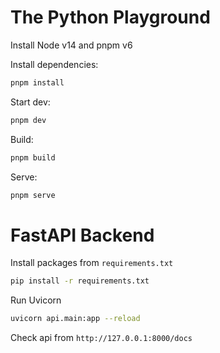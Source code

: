 # The Python Playground

Install Node v14 and pnpm v6

Install dependencies:

```sh
pnpm install
```

Start dev:

```sh
pnpm dev
```

Build:

```sh
pnpm build
```

Serve:

```sh
pnpm serve
```

# FastAPI Backend

Install packages from `requirements.txt`

```sh
pip install -r requirements.txt
```

Run Uvicorn

```sh
uvicorn api.main:app --reload
```

Check api from `http://127.0.0.1:8000/docs`